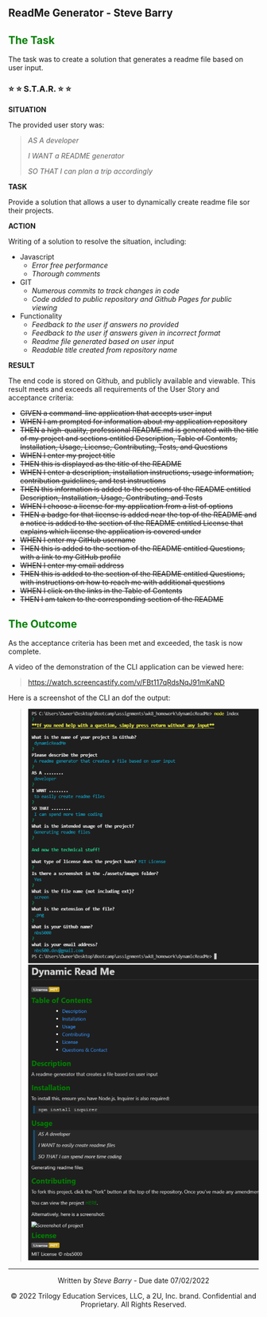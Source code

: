 ## ReadMe Generator - Steve Barry

## <span style="color:green"> The Task</span>

The task was to create a solution that generates a readme file based on user input.

### ⭐ ⭐ S.T.A.R. ⭐ ⭐

**SITUATION**

The provided user story was: 

> <span style="font-style:italic">AS A developer</span>
> 
> <span style="font-style:italic">I WANT a README generator</span>
>
> <span style="font-style:italic">SO THAT I can plan a trip accordingly</span>

**TASK**

Provide a solution that allows a user to dynamically create readme file sor their projects.

**ACTION**

Writing of a solution to resolve the situation, including:

* Javascript
  * *Error free performance*
  * *Thorough comments*
* GIT
  * *Numerous commits to track changes in code*
  * *Code added to public repository and Github Pages for public viewing*
* Functionality
  * *Feedback to the user if answers no provided*
  * *Feedback to the user if answers given in incorrect format*
  * *Readme file generated based on user input*
  * *Readable title created from repository name*

**RESULT**

The end code is stored on Github, and publicly available and viewable. This result meets and exceeds all requirements of the User Story and acceptance criteria:

* ~~GIVEN a command-line application that accepts user input~~
* ~~WHEN I am prompted for information about my application repository~~
* ~~THEN a high-quality, professional README.md is generated with the title of my project and sections entitled Description, Table of Contents, Installation, Usage, License, Contributing, Tests, and Questions~~
* ~~WHEN I enter my project title~~
* ~~THEN this is displayed as the title of the README~~
* ~~WHEN I enter a description, installation instructions, usage information, contribution guidelines, and test instructions~~
* ~~THEN this information is added to the sections of the README entitled Description, Installation, Usage, Contributing, and Tests~~
* ~~WHEN I choose a license for my application from a list of options~~
* ~~THEN a badge for that license is added near the top of the README and a notice is added to the section of the README entitled License that explains which license the application is covered under~~
* ~~WHEN I enter my GitHub username~~
* ~~THEN this is added to the section of the README entitled Questions, with a link to my GitHub profile~~
* ~~WHEN I enter my email address~~
* ~~THEN this is added to the section of the README entitled Questions, with instructions on how to reach me with additional questions~~
* ~~WHEN I click on the links in the Table of Contents~~
* ~~THEN I am taken to the corresponding section of the README~~

## <span style="color:green"> The Outcome</span>

As the acceptance criteria has been met and exceeded, the task is now complete. 

A video of the demonstration of the CLI application can be viewed here: 

> <a href="https://watch.screencastify.com/v/FBt117qRdsNqJ91mKaND">https://watch.screencastify.com/v/FBt117qRdsNqJ91mKaND</a>

Here is a screenshot of the CLI an dof the output:

> ![Screenshot of the Dynamic Readme CLI](./assets/images/screen.png "Screenshot of the Dynamic Readme CLI")
> ![Screenshot of the preview of the output reademe file](./assets/images/preview.png "Screenshot of the preview of the output reademe file")
---
<p style="text-align:center;">Written by <span style="font-style:italic">Steve Barry</span> - Due date 07/02/2022</p>

<p style="text-align:center;">© 2022 Trilogy Education Services, LLC, a 2U, Inc. brand. Confidential and Proprietary. All Rights Reserved.</p>
